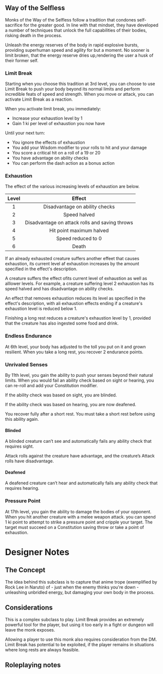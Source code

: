 ## Way of the Selfless

Monks of the Way of the Selfless follow a tradition that condones self-sacrifice for the greater good. In line with that mindset, they have developed a number of techniques that unlock the full capabilities of their bodies, risking death in the process.

Unleash the energy reserves of the body in rapid explosive bursts, providing superhuman speed and agility for but a moment.
No sooner is limit broken, that the energy reserve dries up,rendering the user a husk of their former self.

### Limit Break

Starting when you choose this tradition at 3rd level, you can choose to use Limit Break to push your body beyond its normal limits and perform incredible feats of speed and strength. When you move or attack, you can activate Limit Break as a reaction.

When you activate limit break, you immediately:

- Increase your exhaustion level by 1
- Gain 1 ki per level of exhaustion you now have

Until your next turn:

- You ignore the effects of exhaustion
- You add your Wisdom modifier to your rolls to hit and your damage
- You score a critical hit on a roll of a 19 or 20
- You have advantage on ability checks
- You can perform the dash action as a bonus action

### Exhaustion

The effect of the various increasing levels of exhaustion are below.

| Level |                     Effect                     |
| :---: | :--------------------------------------------: |
|   1   |         Disadvantage on ability checks         |
|   2   |                  Speed halved                  |
|   3   | Disadvantage on attack rolls and saving throws |
|   4   |            Hit point maximum halved            |
|   5   |               Speed reduced to 0               |
|   6   |                     Death                      |

If an already exhausted creature suffers another effeet that causes exhaustion, its current level af exhaustion increases by the amount specified in the effect's description.

A creature suffers the effect ofits current level of exhaustion as well as alllower levels. For example, a creature suffering level 2 exhaustion has its speed halved and has disadvantage on ability checks.

An effect that removes exhaustion reduces its level as specified in the effect's description, with ali exhaustion effects ending if a creature's exhaustion level is reduced below 1.

Finishing a long rest reduces a creature's exhaustion level by 1, provided that the creature has also ingested some food and drink.

### Endless Endurance

At 6th level, your body has adjusted to the toll you put on it and grown resilient. When you take a long rest, you recover 2 endurance points.

### Unrivaled Senses

By 11th level, you gain the ability to push your senses beyond their natural limits. When you would fail an ability check based on sight or hearing, you can re-roll and add your Constitution modifier.

If the ability check was based on sight, you are blinded.

If the ability check was based on hearing, you are now deafened.

You recover fully after a short rest. You must take a short rest before using this ability again.

#### Blinded

A blinded creature can’t see and automatically fails any ability check that requires sight.

Attack rolls against the creature have advantage, and the creature’s Attack rolls have disadvantage.

#### Deafened

A deafened creature can’t hear and automatically fails any ability check that requires hearing.

### Pressure Point

At 17th level, you gain the ability to damage the bodies of your opponent. When you hit another creature with a melee weapon attack. you can spend 1 ki point to attempt to strike a pressure point and cripple your target. The target must succeed on a Constitution saving throw or take a point of exhaustion.

# Designer Notes

## The Concept

The idea behind this subclass is to capture that anime trope (exemplified by Rock Lee in Naruto) of - just when the enemy thinks you're down - unleashing unbridled energy, but damaging your own body in the process.

## Considerations

This is a complex subclass to play. Limit Break provides an extremely powerful tool for the player, but using it too early in a fight or dungeon will leave the monk exposes.

Allowing a player to use this monk also requires consideration from the DM. Limit Break has potential to be exploited, if the player remains in situations where long rests are always feasible.

## Roleplaying notes
